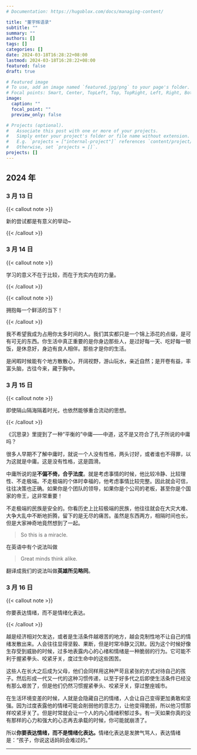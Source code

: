 ```yaml
---
# Documentation: https://hugoblox.com/docs/managing-content/

title: "董宇辉语录"
subtitle: ""
summary: ""
authors: []
tags: []
categories: []
date: 2024-03-18T16:28:22+08:00
lastmod: 2024-03-18T16:28:22+08:00
featured: false
draft: true

# Featured image
# To use, add an image named `featured.jpg/png` to your page's folder.
# Focal points: Smart, Center, TopLeft, Top, TopRight, Left, Right, BottomLeft, Bottom, BottomRight.
image:
  caption: ""
  focal_point: ""
  preview_only: false

# Projects (optional).
#   Associate this post with one or more of your projects.
#   Simply enter your project's folder or file name without extension.
#   E.g. `projects = ["internal-project"]` references `content/project/deep-learning/index.md`.
#   Otherwise, set `projects = []`.
projects: []
---
```


## 2024 年

### 3 月 13 日

{{< callout note >}}

新的尝试都是有意义的举动~

{{< /callout >}}



### 3 月 14 日

{{< callout note >}}

学习的意义不在于比较，而在于充实内在的力量。

{{< /callout >}}

{{< callout note >}}

拥抱每一个鲜活的当下！

{{< /callout >}}

我不希望我成为占用你太多时间的人。我们其实都只是一个锦上添花的点缀，是可有可无的东西。你生活中真正重要的是你身边那些人，是过好每一天、吃好每一顿饭，是休息好，身边有良人相伴。那些才是你的生活。

是闲暇时候能有个地方散散心，开阔视野，游山玩水，亲近自然；是开卷有益，丰富头脑，古往今来，藏于胸中。

### 3 月 15 日

{{< callout note >}}

即使隔山隔海隔着时光，也依然能够重合流动的思想。

{{< /callout >}}

《沉思录》里提到了一种“平衡的”中庸——中道，这不是又符合了孔子所说的中庸吗？

很多人早期不了解中庸时，就说一个人没有性格，两头讨好，或者谁也不得罪，以为这就是中庸。这是没有性格，这是圆滑。

中庸所说的是**不偏不倚，合乎法度**。就是考虑事情的时候，他比较冷静、比较理性、不走极端。不走极端的个体时幸福的，他考虑事情比较完整。因此就会可信，往往决策也正确。如果你是个团队的领导，如果你是个公司的老板，甚至你是个国家的帝王，这非常重要！

不走极端的民族是安全的。你看历史上比较极端的民族，他往往就会在大灾大难、大争大乱中不断地折腾，留下的是无尽的痛苦。虽然是东西两方，相隔时间也长，但是大家神奇地竟然想到了一起。

> So this is a miracle.

在英语中有个说法叫做

> Great minds think alike.

翻译成我们的说法叫做**英雄所见略同**。

### 3 月 16 日

{{< callout note >}}

你要表达情绪，而不是情绪化表达。

{{< /callout >}}

越是经济相对欠发达，或者是生活条件越艰苦的地方，越会克制性地不让自己的情绪发散出来。人会往往显得坚毅、果断，但是时常冷静又沉默。因为这个时候好像生存受到威胁的时候，过多地表露内心的心绪和情绪是一种脆弱的行为。它可能不利于握紧拳头、咬紧牙关，度过生命中的这些困苦。

这些人在长大之后成为父母，他们会同样用这种严苛且紧张的方式对待自己的孩子。然后形成一代又一代的这种习惯传递，以至于好多代之后即使生活条件已经没有那么艰苦了，但是他们仍然习惯握紧拳头、咬紧牙关，穿过整座城市。

在生活环境变差的时候，人就是会隐藏自己的情绪，人会让自己变得更加勇敢和坚强。因为过度表露他的情绪可能会削弱他的意志力，让他变得脆弱，所以他习惯那样咬紧牙关了。但是时常就会让一个人的内心情绪积郁过多。有一天如果你真的没有那样的心力和强大的心志再去承载的时候，你可能就崩溃了。

所以**你要表达情绪，而不是情绪化表达。**&#8203;情绪化表达是发脾气骂人，表达情绪是：“孩子，你说这话妈妈会难过的。”

---